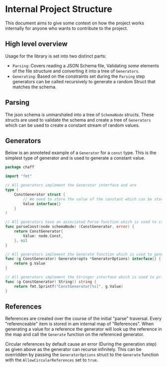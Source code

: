 # Internal Project Structure
This document aims to give some context on how the project works internally for anyone who wants to contribute to the project.

## High level overview
Usage for the library is set into two distinct parts:
 * `Parsing`: Covers reading a JSON Schema file, Validating <em>some</em> elements of the file structure and converting it into a tree of `Generators`.
 * `Generating`: Based on the constraints set during the `Parsing` step generators can be called recursively to generate a random Struct that matches the schema.

## Parsing
The json schema is unmarshaled into a tree of `SchemaNode` structs. These structs are used to validate the schema and create a tree of `Generators` which can be used to create a constant stream of random values.

## Generators
Below is an annoteted example of a `Generator` for a `const` type. This is the simplest type of generator and is used to generate a constant value.
```go
package chaff

import "fmt"

// All generators implement the Generator interface and are
type (
	ConstGenerator struct {
        // We need to store the value of the constant which can be stored in the generator as an interface{}
		Value interface{}
	}
)

// All generators have an associated Parse function which is used to create a generator from a "SchemaNode"
func parseConst(node schemaNode) (ConstGenerator, error) {
	return ConstGenerator{
		Value: node.Const,
	}, nil
}

// All generators implement the Generate function which is used to generate a random value based on the constraints of the generator
func (g ConstGenerator) Generate(opts *GeneratorOptions) interface{} {
	return g.Value
}

// All generators implement the Stringer interface which is used to print the generator in a human readable format
func (g ConstGenerator) String() string {
	return fmt.Sprintf("ConstGenerator[%s]", g.Value)
}
```

## References
References are created over the course of the initial "parse" traversal. Every "referenceable" item is stored in am internal map of "References". When generating a value for a reference the generator will look up the reference in the map and call the `Generate` function on the referenced generator.

Circular references by default cause an error (During the generation step) as given above as the generator can recurse infinitely. This can be overridden by passing the `GeneratorOptions` struct to the `Generate` function with the `AllowCircularReferences` set to `true`.

